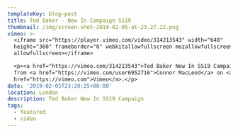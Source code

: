 ```yaml
---
templateKey: blog-post
title: Ted Baker - New In Campaign SS19
thumbnail: /img/screen-shot-2019-02-05-at-23.27.22.png
vimeo: >-
  <iframe src="https://player.vimeo.com/video/314213543" width="640"
  height="360" frameborder="0" webkitallowfullscreen mozallowfullscreen
  allowfullscreen></iframe>

  <p><a href="https://vimeo.com/314213543">Ted Baker New In SS19 Campaign</a>
  from <a href="https://vimeo.com/user6952716">Connor MacLeod</a> on <a
  href="https://vimeo.com">Vimeo</a>.</p>
date: '2019-02-05T23:20:25+00:00'
location: London
description: Ted Baker New In SS19 Campaign
tags:
  - featured
  - video
---
```


